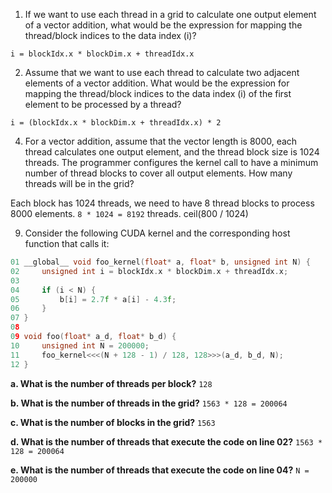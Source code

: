 1. If we want to use each thread in a grid to calculate one output element of a vector addition, what would be the expression for mapping the thread/block indices to the data index (i)?

`i = blockIdx.x * blockDim.x + threadIdx.x`

2. Assume that we want to use each thread to calculate two adjacent elements of a vector addition. What would be the expression for mapping the thread/block indices to the data index (i) of the first element to be processed by a thread?

`i = (blockIdx.x * blockDim.x + threadIdx.x) * 2`

4. For a vector addition, assume that the vector length is 8000, each thread calculates one output element, and the thread block size is 1024 threads. The programmer configures the kernel call to have a minimum number of thread blocks to cover all output elements. How many threads will be in the grid?

Each block has 1024 threads, we need to have 8 thread blocks to process 8000 elements. `8 * 1024 = 8192` threads.  ceil(800 / 1024)


9. Consider the following CUDA kernel and the corresponding host function
that calls it:

```c
01 __global__ void foo_kernel(float* a, float* b, unsigned int N) {
02     unsigned int i = blockIdx.x * blockDim.x + threadIdx.x;
03     
04     if (i < N) {
05         b[i] = 2.7f * a[i] - 4.3f;
06     }
07 }
08 
09 void foo(float* a_d, float* b_d) {
10     unsigned int N = 200000;
11     foo_kernel<<<(N + 128 - 1) / 128, 128>>>(a_d, b_d, N);
12 }
```

**a. What is the number of threads per block?**
`128`

**b. What is the number of threads in the grid?**
`1563 * 128 = 200064`


**c. What is the number of blocks in the grid?**
`1563`

**d. What is the number of threads that execute the code on line 02?**
`1563 * 128 = 200064`

**e. What is the number of threads that execute the code on line 04?**
`N = 200000`
